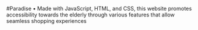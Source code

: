 #Paradise
  •	Made with JavaScript, HTML, and CSS, this website promotes accessibility towards the elderly through various features that allow seamless shopping experiences
